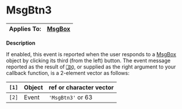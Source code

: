 




<h1 class="heading"><span class="name">MsgBtn3</span></h1>

| Applies To: | [MsgBox](./msgbox.md) |
| --- | ---  |


**Description**


If enabled, this event is reported when the user responds to a [MsgBox](./msgbox.md) object by clicking its third (from the left) button. The event message reported as the result of [`⎕DQ`](../../Language/System%20Functions/dq.htm), or supplied as the right argument to your callback function, is a 2-element vector as follows:


| `[1]` | Object | ref or character vector |
| --- | --- | ---  |
| `[2]` | Event | `'MsgBtn3'` or 63 |



